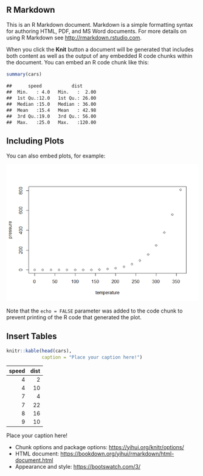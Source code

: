 ## R Markdown

This is an R Markdown document. Markdown is a simple formatting syntax
for authoring HTML, PDF, and MS Word documents. For more details on
using R Markdown see <http://rmarkdown.rstudio.com>.

When you click the **Knit** button a document will be generated that
includes both content as well as the output of any embedded R code
chunks within the document. You can embed an R code chunk like this:

``` r
summary(cars)
```

    ##      speed           dist       
    ##  Min.   : 4.0   Min.   :  2.00  
    ##  1st Qu.:12.0   1st Qu.: 26.00  
    ##  Median :15.0   Median : 36.00  
    ##  Mean   :15.4   Mean   : 42.98  
    ##  3rd Qu.:19.0   3rd Qu.: 56.00  
    ##  Max.   :25.0   Max.   :120.00

## Including Plots

You can also embed plots, for example:

![](githubmd_files/figure-markdown_github/pressure-1.png)

Note that the `echo = FALSE` parameter was added to the code chunk to
prevent printing of the R code that generated the plot.

## Insert Tables

``` r
knitr::kable(head(cars),
             caption = "Place your caption here!")
```

| speed | dist |
|------:|-----:|
|     4 |    2 |
|     4 |   10 |
|     7 |    4 |
|     7 |   22 |
|     8 |   16 |
|     9 |   10 |

Place your caption here!

-   Chunk options and package options:
    <https://yihui.org/knitr/options/>
-   HTML document:
    <https://bookdown.org/yihui/rmarkdown/html-document.html>
-   Appearance and style: <https://bootswatch.com/3/>

